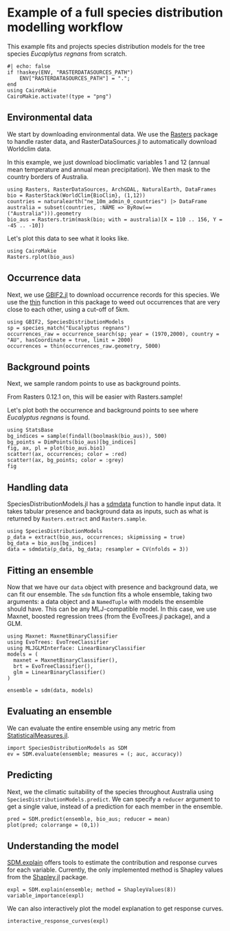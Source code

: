 # Example of a full species distribution modelling workflow
This example fits and projects species distribution models for the tree species _Eucaplytus regnans_ from scratch.

```@example test
#| echo: false
if !haskey(ENV, "RASTERDATASOURCES_PATH")
    ENV["RASTERDATASOURCES_PATH"] = ".";
end
using CairoMakie
CairoMakie.activate!(type = "png")
```

## Environmental data
We start by downloading environmental data. We use the [Rasters](www.github.com/rafaqz/Rasters.jl) package to handle raster data, and RasterDataSources.jl to automatically download Worldclim data.

In this example, we just download bioclimatic variables 1 and 12 (annual mean temperature and annual mean precipitation). We then mask to the country borders of Australia.

```@example test
using Rasters, RasterDataSources, ArchGDAL, NaturalEarth, DataFrames
bio = RasterStack(WorldClim{BioClim}, (1,12))
countries = naturalearth("ne_10m_admin_0_countries") |> DataFrame
australia = subset(countries, :NAME => ByRow(==("Australia"))).geometry
bio_aus = Rasters.trim(mask(bio; with = australia)[X = 110 .. 156, Y = -45 .. -10])
```

Let's plot this data to see what it looks like.

```@example test
using CairoMakie
Rasters.rplot(bio_aus)
```

## Occurrence data
Next, we use [GBIF2.jl](www.github.com/rafaqz/GBIF2.jl) to download occurrence records for this species. We use the [thin](@ref) function in this package to weed out occurrences that are very close to each other, using a cut-off of 5km.

```@example test
using GBIF2, SpeciesDistributionModels
sp = species_match("Eucalyptus regnans")
occurrences_raw = occurrence_search(sp; year = (1970,2000), country = "AU", hasCoordinate = true, limit = 2000)
occurrences = thin(occurrences_raw.geometry, 5000)
```

## Background points
Next, we sample random points to use as background points.

From Rasters 0.12.1 on, this will be easier with Rasters.sample! 

Let's plot both the occurrence and background points to see where _Eucalyptus regnans_ is found.

```@example test
using StatsBase
bg_indices = sample(findall(boolmask(bio_aus)), 500)
bg_points = DimPoints(bio_aus)[bg_indices]
fig, ax, pl = plot(bio_aus.bio1)
scatter!(ax, occurrences; color = :red)
scatter!(ax, bg_points; color = :grey)
fig
```

## Handling data
SpeciesDistributionModels.jl has a [sdmdata](@ref) function to handle input data. It takes tabular presence and background data as inputs, such as what is returned by `Rasters.extract` and `Rasters.sample`.

```@example test
using SpeciesDistributionModels
p_data = extract(bio_aus, occurrences; skipmissing = true)
bg_data = bio_aus[bg_indices]
data = sdmdata(p_data, bg_data; resampler = CV(nfolds = 3))
```

## Fitting an ensemble
Now that we have our `data` object with presence and background data, we can fit our ensemble. The `sdm` function fits a whole ensemble, taking two arguments: a data object and a `NamedTuple` with models the ensemble should have. This can be any MLJ-compatible model. In this case, we use Maxnet, boosted regression trees (from the EvoTrees.jl package), and a GLM.

```@example test
using Maxnet: MaxnetBinaryClassifier
using EvoTrees: EvoTreeClassifier
using MLJGLMInterface: LinearBinaryClassifier
models = (
  maxnet = MaxnetBinaryClassifier(),
  brt = EvoTreeClassifier(),
  glm = LinearBinaryClassifier()
)

ensemble = sdm(data, models)
```

## Evaluating an ensemble
We can evaluate the entire ensemble using any metric from [StatisticalMeasures.jl](https://github.com/JuliaAI/StatisticalMeasures.jl).

```@example test
import SpeciesDistributionModels as SDM
ev = SDM.evaluate(ensemble; measures = (; auc, accuracy))
```

## Predicting
Next, we the climatic suitability of the species throughout Australia using `SpeciesDistributionModels.predict`. We can specify a `reducer` argument to get a single value, instead of a prediction for each member in the ensemble.

```@example test
pred = SDM.predict(ensemble, bio_aus; reducer = mean)
plot(pred; colorrange = (0,1))
```

## Understanding the model
[SDM.explain](@ref) offers tools to estimate the contribution and response curves for each variable. Currently, the only implemented method is Shapley values from the [Shapley.jl](www.gitlab.com/ExpandingMan/Shapley.jl) package.

```@example test
expl = SDM.explain(ensemble; method = ShapleyValues(8))
variable_importance(expl)
```

We can also interactively plot the model explanation to get response curves.
```@example test
interactive_response_curves(expl)
```